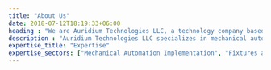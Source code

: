 ```yaml
---
title: "About Us"
date: 2018-07-12T18:19:33+06:00
heading : "We are Auridium Technologies LLC, a technology company based in Manchester, New Hampshire. We are happy to serve clients all over greater Boston and New England, and beyond -- just give us a shout!"
description : "Auridium Technologies LLC specializes in mechanical automation solutions, process scale-up, and the mechanical amplification of human labor. Our focus is on the essentials: to deliver solutions that exceed expectations with minimal administrative overhead. We'll get at the crux of your process or problem and work toward an optimized solution."
expertise_title: "Expertise"
expertise_sectors: ["Mechanical Automation Implementation", "Fixtures and Tooling", "System Engineering of Robotic Workcells", "Robot End Effector Design", "Mechanical Design for High Voltage", "Mechanical Design for Vacuum", "Design for Manufacture and Assembly (DFM/A)", "Incorporating Human Factors Into Design", "Process Shadowing and Optimization Consulting", "Design for Simplicity", "Startup Engineering Scale-Up"]
---
```

